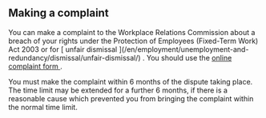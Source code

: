##  Making a complaint

You can make a complaint to the Workplace Relations Commission about a breach
of your rights under the Protection of Employees (Fixed-Term Work) Act 2003 or
for [ unfair dismissal ](/en/employment/unemployment-and-
redundancy/dismissal/unfair-dismissal/) . You should use the [ online
complaint form
](https://www.workplacerelations.ie/en/complaints_disputes/refer_a_dispute_make_a_complaint/)
.

You must make the complaint within 6 months of the dispute taking place. The
time limit may be extended for a further 6 months, if there is a reasonable
cause which prevented you from bringing the complaint within the normal time
limit.
